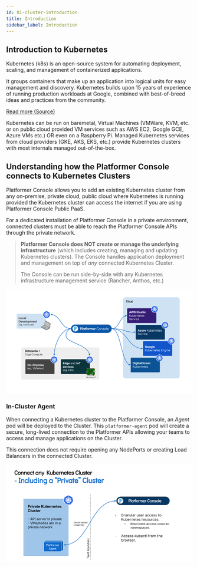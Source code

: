 ```yaml
---
id: 01-cluster-introduction
title: Introduction
sidebar_label: Introduction
---
```


## Introduction to Kubernetes

Kubernetes (k8s) is an open-source system for automating deployment, scaling, and management of containerized applications.

It groups containers that make up an application into logical units for easy management and discovery.
Kubernetes builds upon 15 years of experience of running production workloads at Google, combined with best-of-breed ideas and practices from the community.

[Read more (Source)](https://kubernetes.io)

Kubernetes can be run on baremetal, Virtual Machines (VMWare, KVM, etc. or on public cloud provided VM services such as AWS EC2, Google GCE, Azure VMs etc.) OR even on a Raspberry Pi. Managed Kubernetes services from cloud providers (GKE, AKS, EKS, etc.) provide Kubernetes clusters with most internals managed out-of-the-box.

## Understanding how the Platformer Console connects to Kubernetes Clusters

Platformer Console allows you to add an existing Kubernetes cluster from any on-premise, private cloud, public cloud where Kubernetes is running provided the Kubernetes cluster can access the internet if you are using Platformer Console Public PaaS.

For a dedicated installation of Platformer Console in a private environment, connected clusters must be able to reach the Platformer Console APIs through the private network.

> **Platformer Console does NOT create or manage the underlying infrastructure** (which includes creating, managing and updating Kubernetes clusters). The Console handles application deployment and management on top of *any* connected Kubernetes Cluster.
>
> The Console can be run side-by-side with any Kubernetes infrastructure management service (Rancher, Anthos, etc.)

![](../../static/img/docs/cluster-connections-overview.png)

### In-Cluster Agent

When connecting a Kubernetes cluster to the Platformer Console, an *Agent* pod will be deployed to the Cluster. This `platformer-agent` pod will create a secure, long-lived connection to the Platformer APIs allowing your teams to access and manage applications on the Cluster.

This connection does not require opening any NodePorts or creating Load Balancers in the connected Cluster.

![](../../static/img/docs/agent-overview.png)
